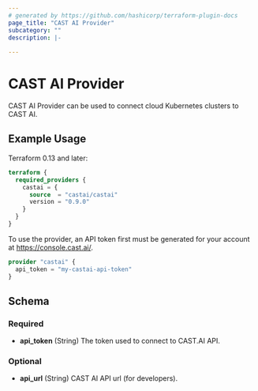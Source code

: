 ```yaml
---
# generated by https://github.com/hashicorp/terraform-plugin-docs
page_title: "CAST AI Provider"
subcategory: ""
description: |-
  
---
```


# CAST AI Provider

CAST AI Provider can be used to connect cloud Kubernetes clusters to CAST AI.

## Example Usage

Terraform 0.13 and later:

```terraform
terraform {
  required_providers {
    castai = {
      source  = "castai/castai"
      version = "0.9.0"
    }
  }
}
```

To use the provider, an API token first must be generated for your account at https://console.cast.ai/.

```terraform
provider "castai" {
  api_token = "my-castai-api-token"
}
```

## Schema

### Required

- **api_token** (String) The token used to connect to CAST.AI API.

### Optional

- **api_url** (String) CAST AI API url (for developers).